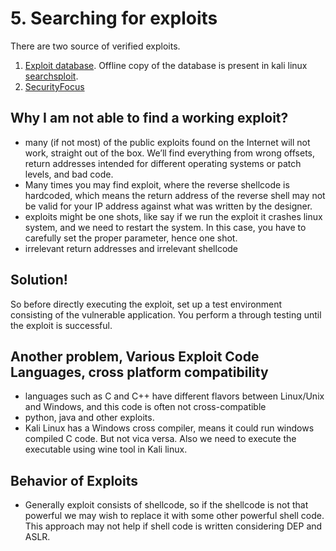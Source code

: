 # 5. Searching for exploits

There are two source of verified exploits.

1. [Exploit database](https://www.exploit-db.com/). Offline copy of the database is present in kali linux [searchsploit](https://www.exploit-db.com/searchsploit).
2. [SecurityFocus](https://www.securityfocus.com/)

## Why I am not able to find a working exploit?

* many \(if not most\) of the public exploits found on the Internet will not work, straight out of the box. We’ll find everything from wrong offsets, return addresses intended for different operating systems or patch levels, and bad code.
* Many times you may find exploit, where the reverse shellcode is hardcoded, which means the return address of the reverse shell may not be valid for your IP address against what was written by the designer.
* exploits might be one shots, like say if we run the exploit it crashes linux system, and we need to restart the system. In this case, you have to carefully set the proper parameter, hence one shot.
* irrelevant return addresses and irrelevant shellcode

## Solution!

So before directly executing the exploit, set up a test environment consisting of the vulnerable application. You perform a through testing until the exploit is successful.

## Another problem, Various Exploit Code Languages, cross platform compatibility

* languages such as C and C++ have different flavors between Linux/Unix and Windows, and this code is often not cross-compatible
* python, java and other exploits.
* Kali Linux has a Windows cross compiler, means it could run windows compiled C code. But not vica versa. Also we need to execute the executable using wine tool in Kali linux.

## Behavior of Exploits

* Generally exploit consists of shellcode, so if the shellcode is not that powerful we may wish to replace it with some other powerful shell code. This approach may not help if shell code is written considering DEP and ASLR.



